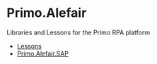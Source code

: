 # Primo.Alefair
Libraries and Lessons for the Primo RPA platform

- [Lessons](https://github.com/Alefair/Primo.Alefair/tree/main/Lessons)
- [Primo.Alefair.SAP](https://github.com/Alefair/Primo.Alefair/tree/main/SAP)
